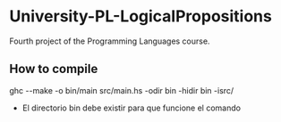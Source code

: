 # University-PL-LogicalPropositions
Fourth project of the Programming Languages course.

## How to compile

ghc --make -o bin/main src/main.hs -odir bin -hidir bin -isrc/

- El directorio bin debe existir para que funcione el comando